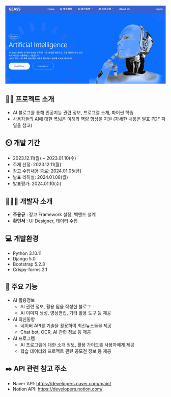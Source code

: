 ![프로젝트 소개](https://github.com/voxmvnt/geass/blob/main/intro.jpg)

## 👨‍🏫 프로젝트 소개
- AI 블로그를 통해 인공지능 관련 정보, 프로그램 소개, 파이썬 학습
- 사용자들의 AI에 대한 폭넓은 이해와 역량 향상을 지원
  (자세한 내용은 발표 PDF 파일을 참고)

## ⏲️ 개발 기간 
- 2023.12.11(월) ~ 2023.01.10(수)
- 주제 선정: 2023.12.11(월)
- 장고 수업내용 종료: 2024.01.05(금)
- 발표 리허설: 2024.01.08(월)
- 발표평가: 2024.01.10(수)
  
## 🧑‍🤝‍🧑 개발자 소개 
- **주용규** : 장고 Framework 설정, 백엔드 설계
- **황인서** : UI Designer, 데이터 수집
  
## 💻 개발환경
- Python 3.10.11
- Django 5.0
- Bootstrap 5.2.3
- Crispy-forms 2.1

## 📌 주요 기능
- AI 활용정보
    - AI 관련 정보, 활용 팁을 작성한 블로그
    - AI 이미지 생성, 영상편집, 기타 활용 도구 등 제공
- AI 최신동향
    - 네이버 API를 기술을 활용하여 최신뉴스들을 제공
    - Chat bot, OCR, AI 관련 정보 등 제공
- AI 프로그램
    - AI 프로그램에 대한 소개 정보, 활용 가이드를 사용자에게 제공
    - 학습 데이터와 프로젝트 관련 공모전 정보 등 제공
      
## ✒️ API 관련 참고 주소
- Naver API: <https://developers.naver.com/main/>
- Notion API: <https://developers.notion.com/>
